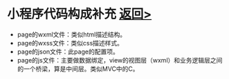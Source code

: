 # 小程序代码构成补充 [返回>](https://github.com/hecheng1996lzg/KaseiMiniProgram "返回>")
- page的wxml文件：类似html描述结构。
- page的wxss文件：类似css描述样式。
- page的json文件：此page的配置项。
- page的js文件：主要做数据绑定，view的视图层（wxml）和业务逻辑层之间的一个桥梁，算是中间层。类似MVC中的C。